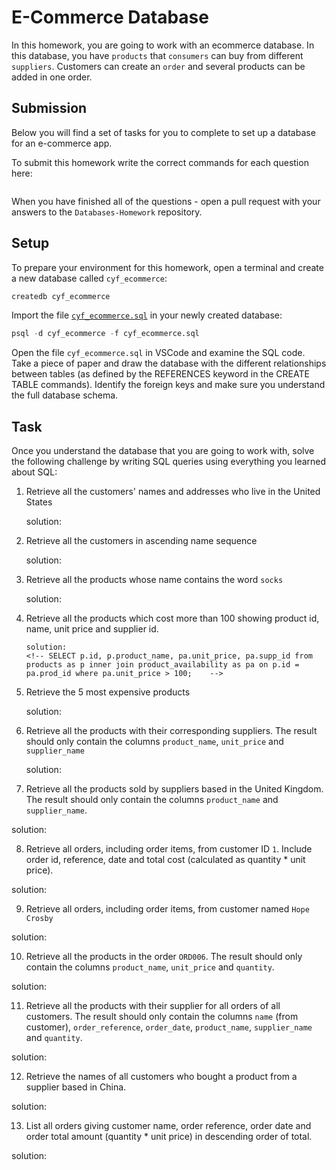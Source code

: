 # E-Commerce Database

In this homework, you are going to work with an ecommerce database. In this database, you have `products` that `consumers` can buy from different `suppliers`. Customers can create an `order` and several products can be added in one order.

## Submission

Below you will find a set of tasks for you to complete to set up a database for an e-commerce app.

To submit this homework write the correct commands for each question here:
```sql


```

When you have finished all of the questions - open a pull request with your answers to the `Databases-Homework` repository.

## Setup

To prepare your environment for this homework, open a terminal and create a new database called `cyf_ecommerce`:

```sql
createdb cyf_ecommerce
```

Import the file [`cyf_ecommerce.sql`](./cyf_ecommerce.sql) in your newly created database:

```sql
psql -d cyf_ecommerce -f cyf_ecommerce.sql
```

Open the file `cyf_ecommerce.sql` in VSCode and examine the SQL code. Take a piece of paper and draw the database with the different relationships between tables (as defined by the REFERENCES keyword in the CREATE TABLE commands). Identify the foreign keys and make sure you understand the full database schema.

## Task

Once you understand the database that you are going to work with, solve the following challenge by writing SQL queries using everything you learned about SQL:

1. Retrieve all the customers' names and addresses who live in the United States

    solution: 
    <!-- SELECT name,address FROM customers WHERE country='United States';-->

2. Retrieve all the customers in ascending name sequence

    solution:
     <!-- SELECT *  FROM customers ORDER BY name ASC; -->

3. Retrieve all the products whose name contains the word `socks`
  
    solution:
    <!-- SELECT * FROM products WHERE product_name LIKE '%socks%';  -->


4. Retrieve all the products which cost more than 100 showing product id, name, unit price and supplier id.

       solution:
       <!-- SELECT p.id, p.product_name, pa.unit_price, pa.supp_id from products as p inner join product_availability as pa on p.id = pa.prod_id where pa.unit_price > 100;    -->

5. Retrieve the 5 most expensive products
   
     solution:
      <!--  SELECT * from product_availability order by unit_price desc limit 5; -->

   
6. Retrieve all the products with their corresponding suppliers. The result should only contain the columns `product_name`, `unit_price` and `supplier_name`

    solution:
    <!-- 
       select products.product_name, product_availability.unit_price, suppliers.supplier_name from products  inner join product_availability on products.id = product_availability.prod_id inner join suppliers  on suppliers.id = product_availability.supp_id;
      -->


7. Retrieve all the products sold by suppliers based in the United Kingdom. The result should only contain the columns `product_name` and `supplier_name`.

solution:
<!-- 
        SELECT products.product_name, suppliers.supplier_name from 
        products  
        inner join product_availability  on products.id = product_availability.prod_id
        inner join suppliers  on suppliers.id = product_availability.supp_id
        WHERE suppliers.country = 'United Kingdom';
 -->

8. Retrieve all orders, including order items, from customer ID `1`. Include order id, reference, date and total cost (calculated as quantity * unit price).

solution:
 
   <!--
        SELECT orders.id, orders.order_reference, orders.order_date, sum(order_items.quantity * product_availability.unit_price) AS total_cost FROM orders 
        INNER JOIN order_items  ON orders.id = order_items.order_id
        INNER JOIN product_availability  ON order_items.product_id = product_availability.prod_id
        WHERE customer_id = 1
        GROUP BY orders.id, orders.order_date, orders.order_reference;
   -->

9. Retrieve all orders, including order items, from customer named `Hope Crosby`

solution:
<!--
    SELECT * FROM orders 
    INNER JOIN order_items  ON orders.id = order_items.order_id
    INNER JOIN customers  ON customers.id = orders.customer_id
    WHERE customers.name = 'Hope Crosby';
-->  

10. Retrieve all the products in the order `ORD006`. The result should only contain the columns `product_name`, `unit_price` and `quantity`.

solution:
<!--
    SELECT products.product_name, product_availability.unit_price, order_items.quantity 
    FROM products  
    INNER JOIN product_availability on product_availability.prod_id = products.id
    INNER JOIN order_items  ON order_items.product_id = product_availability.prod_id
    INNER JOIN orders ON orders.id = order_items.order_id
    WHERE orders.order_reference = 'ORD006'; 
-->


11. Retrieve all the products with their supplier for all orders of all customers. The result should only contain the columns `name` (from customer), `order_reference`, `order_date`, `product_name`, `supplier_name` and `quantity`.

solution:
<!--
    SELECT customers.name, orders.order_reference, orders.order_date, products.product_name, suppliers.supplier_name, order_items.quantity
    FROM customers  
    INNER JOIN orders  ON orders.customer_id = customers.id
    INNER JOIN order_items  ON order_items.order_id = orders.id
    INNER JOIN products  ON products.id = order_items.product_id
    INNER JOIN suppliers  ON suppliers.id = order_items.supplier_id;
-->



12. Retrieve the names of all customers who bought a product from a supplier based in China.

solution:
<!--
    SELECT DISTINCT customers.name 
    FROM customers 
    INNER JOIN orders  ON orders.customer_id = customers.id
    INNER JOIN order_items  ON order_items.order_id = orders.id
    INNER JOIN suppliers ON suppliers.id = order_items.supplier_id
    WHERE suppliers.country = 'China'; 
-->

13. List all orders giving customer name, order reference, order date and order total amount (quantity * unit price) in descending order of total.

solution:
<!--
    SELECT  customers.name, orders.order_reference,orders.order_date, sum(order_items.quantity * product_availability.unit_price)
    AS totalAmount FROM customers
    INNER JOIN orders on orders.customer_id = customers.id
    INNER JOIN order_items on order_items.order_id = orders.id
    INNER JOIN product_availability ON product_availability.prod_id  = order_items.product_id
    GROUP BY 1, 2, 3
    ORDER BY totalAmount DESC; 
-->
